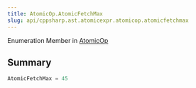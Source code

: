```yaml
---
title: AtomicOp.AtomicFetchMax
slug: api/cppsharp.ast.atomicexpr.atomicop.atomicfetchmax
---
```

Enumeration Member in [AtomicOp](/api/cppsharp/ast/atomicexpr/atomicop)

## Summary



```csharp
AtomicFetchMax = 45
```


